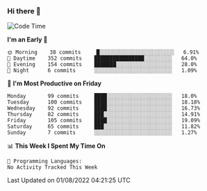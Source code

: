 ### Hi there 👋

<!--
**abhay-singh-au3/abhay-singh-au3** is a ✨ _special_ ✨ repository because its `README.md` (this file) appears on your GitHub profile.

Here are some ideas to get you started:

- 🔭 I’m currently working on ...
- 🌱 I’m currently learning ...
- 👯 I’m looking to collaborate on ...
- 🤔 I’m looking for help with ...
- 💬 Ask me about ...
- 📫 How to reach me: ...
- 😄 Pronouns: ...
- ⚡ Fun fact: ...
-->


<!--START_SECTION:waka-->
![Code Time](http://img.shields.io/badge/Code%20Time-0%20secs-blue)

**I'm an Early 🐤** 

```text
🌞 Morning    38 commits     █░░░░░░░░░░░░░░░░░░░░░░░░   6.91% 
🌆 Daytime    352 commits    ████████████████░░░░░░░░░   64.0% 
🌃 Evening    154 commits    ███████░░░░░░░░░░░░░░░░░░   28.0% 
🌙 Night      6 commits      ░░░░░░░░░░░░░░░░░░░░░░░░░   1.09%

```
📅 **I'm Most Productive on Friday** 

```text
Monday       99 commits     ████░░░░░░░░░░░░░░░░░░░░░   18.0% 
Tuesday      100 commits    ████░░░░░░░░░░░░░░░░░░░░░   18.18% 
Wednesday    92 commits     ████░░░░░░░░░░░░░░░░░░░░░   16.73% 
Thursday     82 commits     ███░░░░░░░░░░░░░░░░░░░░░░   14.91% 
Friday       105 commits    ████░░░░░░░░░░░░░░░░░░░░░   19.09% 
Saturday     65 commits     ███░░░░░░░░░░░░░░░░░░░░░░   11.82% 
Sunday       7 commits      ░░░░░░░░░░░░░░░░░░░░░░░░░   1.27%

```


📊 **This Week I Spent My Time On** 

```text
💬 Programming Languages: 
No Activity Tracked This Week

```


 Last Updated on 01/08/2022 04:21:25 UTC
<!--END_SECTION:waka-->

